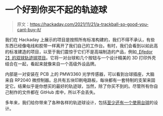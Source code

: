 # 一个好到你买不起的轨迹球

> 原文：<https://hackaday.com/2021/11/21/a-trackball-so-good-you-cant-buy-it/>

我们在 Hackaday 上展示的项目是按照所有标准构建的，我们不得不承认，有些东西已经像电线和胶带一样离开了我们自己的工作台。有时，我们会看到以如此高的标准建造的项目，以至于我们震惊于它们不是高端制造的产品，例如[【jfedor 2】的双球轨迹球项目](https://github.com/jfedor2/two-ball-trackball)。它将一对台球和几个按钮与一个设计精美的 3D 打印外壳结合在一起，看起来就像来自一个高级外设品牌。

内部是一对安装在 PCB 上的 PMW3360 光学传感器，可以看到台球插座，大脑来自 RP2040 微控制器。总共有五块印刷电路板，每块都有一套特制的支架来固定它。结果似乎是你想买的最好的轨迹球，当然，除了你买不到的。尽管所有你自己制作的文件都在 GitHub 库中，所以不会丢失。

多年来，我们给你带来了各种各样的轨迹球设计，包括[至少还有一个使用台球](https://hackaday.com/2019/01/25/billiard-ball-finds-a-new-home-in-custom-trackball-mouse/)的设计。